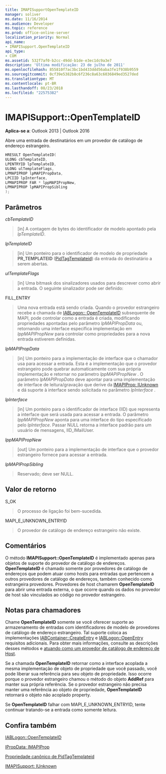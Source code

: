```yaml
---
title: IMAPISupportOpenTemplateID
manager: soliver
ms.date: 11/16/2014
ms.audience: Developer
ms.topic: reference
ms.prod: office-online-server
localization_priority: Normal
api_name:
- IMAPISupport.OpenTemplateID
api_type:
- COM
ms.assetid: 532f7af0-b2cc-49dd-b1de-e3ec1dc9a3e7
description: 'Última modificação: 23 de julho de 2011'
ms.openlocfilehash: 855810f7ac3bc1bd433ddd56aba3fe1f938b9559
ms.sourcegitcommit: 0cf39e5382b8c6f236c8a63c6036849ed3527ded
ms.translationtype: MT
ms.contentlocale: pt-BR
ms.lasthandoff: 08/23/2018
ms.locfileid: "22575382"
---
```

# <a name="imapisupportopentemplateid"></a>IMAPISupport::OpenTemplateID

  
  
**Aplica-se a**: Outlook 2013 | Outlook 2016 
  
Abre uma entrada de destinatários em um provedor de catálogo de endereço estrangeiro.
  
```cpp
HRESULT OpenTemplateID(
ULONG cbTemplateID,
LPENTRYID lpTemplateID,
ULONG ulTemplateFlags,
LPMAPIPROP lpMAPIPropData,
LPCIID lpInterface,
LPMAPIPROP FAR * lppMAPIPropNew,
LPMAPIPROP lpMAPIPropSibling
);
```

## <a name="parameters"></a>Parâmetros

 _cbTemplateID_
  
> [in] A contagem de bytes do identificador de modelo apontado pela _lpTemplateID_. 
    
 _lpTemplateID_
  
> [in] Um ponteiro para o identificador de modelo de propriedade **PR_TEMPLATEID** ([PidTagTemplateid](pidtagtemplateid-canonical-property.md)) da entrada do destinatário a serem abertas.
    
 _ulTemplateFlags_
  
> [in] Uma bitmask dos sinalizadores usados para descrever como abrir a entrada. O seguinte sinalizador pode ser definido:
    
FILL_ENTRY 
  
> Uma nova entrada está sendo criada. Quando o provedor estrangeiro recebe a chamada de [IABLogon:: OpenTemplateID](iablogon-opentemplateid.md) subsequente de MAPI, pode controlar como a entrada é criada, modificando propriedades apontadas pelo parâmetro _lpMAPIPropData_ ou, retornando uma interface específica implementação em _lppMAPIPropNew_ para controlar como propriedades para a nova entrada estiverem definidas. 
    
 _lpMAPIPropData_
  
> [in] Um ponteiro para a implementação de interface que o chamador usa para acessar a entrada. Esta é a implementação que o provedor estrangeiro pode quebrar automaticamente com sua própria implementação e retornar no parâmetro _lppMAPIPropNew_ . O parâmetro _lpMAPIPropData_ deve apontar para uma implementação de interface de leitura/gravação que derive da [IMAPIProp: IUnknown](imapipropiunknown.md) e dá suporte à interface sendo solicitada no parâmetro _lpInterface_ . 
    
 _lpInterface_
  
> [in] Um ponteiro para o identificador de interface (IID) que representa a interface que será usada para acessar a entrada. O parâmetro _lppMAPIPropNew_ aponta para uma interface do tipo especificado pelo _lpInterface_. Passar NULL retorna a interface padrão para um usuário de mensagens, IID_IMailUser. 
    
 _lppMAPIPropNew_
  
> [out] Um ponteiro para a implementação de interface que o provedor estrangeiro fornece para acessar a entrada.
    
 _lpMAPIPropSibling_
  
> Reservado; deve ser NULL.
    
## <a name="return-value"></a>Valor de retorno

S_OK 
  
> O processo de ligação foi bem-sucedida.
    
MAPI_E_UNKNOWN_ENTRYID 
  
> O provedor de catálogo de endereço estrangeiro não existe.
    
## <a name="remarks"></a>Comentários

O método **IMAPISupport::OpenTemplateID** é implementado apenas para objetos de suporte do provedor de catálogo de endereços. **OpenTemplateID** é chamado somente por provedores de catálogo de endereços que podem atuar como hosts para entradas que pertencem a outros provedores de catálogo de endereços, também conhecido como estrangeira provedores. Provedores de host chamarem **OpenTemplateID** para abrir uma entrada externa, o que ocorre quando os dados no provedor de host são vinculados ao código no provedor estrangeiro. 
  
## <a name="notes-to-callers"></a>Notas para chamadores

Chame **OpenTemplateID** somente se você oferecer suporte ao armazenamento de entradas com identificadores de modelo de provedores de catálogo de endereço estrangeiro. Tal suporte coloca as implementações [IABContainer::CreateEntry](iabcontainer-createentry.md) e [IABLogon::OpenEntry](iablogon-openentry.md) requisitos adicionais. Para obter mais informações, consulte as descrições desses métodos e [atuando como um provedor de catálogo de endereço de Host](acting-as-a-host-address-book-provider.md).
  
Se a chamada **OpenTemplateID** retornar como a interface acoplada a mesma implementação de objeto de propriedade que você passado, você pode liberar sua referência para seu objeto de propriedade. Isso ocorre porque o provedor estrangeiro chamou o método do objeto **AddRef** para manter sua própria referência. Se o provedor estrangeiro não precisa manter uma referência ao objeto de propriedade, **OpenTemplateID** retornará o objeto não acoplado property. 
  
Se **OpenTemplateID** falhar com MAPI_E_UNKNOWN_ENTRYID, tente continuar tratando-se a entrada como somente leitura. 
  
## <a name="see-also"></a>Confira também



[IABLogon::OpenTemplateID](iablogon-opentemplateid.md)
  
[IPropData: IMAPIProp](ipropdataimapiprop.md)
  
[Propriedade canônico de PidTagTemplateid](pidtagtemplateid-canonical-property.md)
  
[IMAPISupport: IUnknown](imapisupportiunknown.md)

